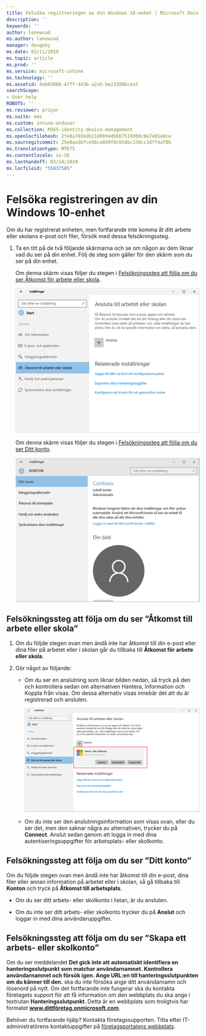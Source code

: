 ```yaml
---
title: Felsöka registreringen av din Windows 10-enhet | Microsoft Docs
description: ''
keywords: ''
author: lenewsad
ms.author: lanewsad
manager: dougeby
ms.date: 03/11/2019
ms.topic: article
ms.prod: ''
ms.service: microsoft-intune
ms.technology: ''
ms.assetid: 4ab630b6-47ff-443b-a2a5-be23388bcea7
searchScope:
- User help
ROBOTS: ''
ms.reviewer: priyar
ms.suite: ems
ms.custom: intune-enduser
ms.collection: M365-identity-device-management
ms.openlocfilehash: 2fe8a765bdb11d0b94dbbb7519360c6e7a01e8ce
ms.sourcegitcommit: 25e6aa3bfce58ce8d9f8c054bc338cc3dff4a78b
ms.translationtype: MTE75
ms.contentlocale: sv-SE
ms.lasthandoff: 03/14/2019
ms.locfileid: "55837585"
---
```

# <a name="troubleshoot-your-windows-10-device-enrollment"></a>Felsöka registreringen av din Windows 10-enhet
Om du har registrerat enheten, men fortfarande inte komma åt ditt arbete eller skolans e-post och filer, försök med dessa felsökningssteg.  

1.  Ta en titt på de två följande skärmarna och se om någon av dem liknar vad du ser på din enhet. Följ de steg som gäller för den skärm som du ser på din enhet.

    Om denna skärm visas följer du stegen i [Felsökningssteg att följa om du ser Åtkomst för arbete eller skola](#troubleshooting-steps-to-follow-if-you-see-access-work-or-school).

    ![settings-accounts-access-work-or-school](./media/w10-enroll-rs1-connect-to-work-or-school.png)

    Om denna skärm visas följer du stegen i [Felsökningssteg att följa om du ser Ditt konto](#troubleshooting-steps-to-follow-if-you-see-your-account).

    ![settings-accounts-your-account](./media/W10-enroll-2-accounts-your-account.png)

## <a name="troubleshooting-steps-to-follow-if-you-see-access-work-or-school"></a>Felsökningssteg att följa om du ser ”Åtkomst till arbete eller skola”

1. Om du följde stegen ovan men ändå inte har åtkomst till din e-post eller dina filer på arbetet eller i skolan går du tillbaka till **Åtkomst för arbete eller skola**.

2. Gör något av följande:

   - Om du ser en anslutning som liknar bilden nedan, så tryck på den och kontrollera sedan om alternativen Hantera, Information och Koppla från visas. Om dessa alternativ visas innebär det att du är registrerad och ansluten.

     ![validate-successful-enrollment](./media/w10-enroll-rs1-validate-successful-enrollment.png)

   - Om du inte ser den anslutningsinformation som visas ovan, eller du ser det, men den saknar några av alternativen, trycker du på **Connect**. Anslut sedan genom att logga in med dina autentiseringsuppgifter för arbetsplats- eller skolkonto.  

## <a name="troubleshooting-steps-to-follow-if-you-see-your-account"></a>Felsökningssteg att följa om du ser ”Ditt konto”

Om du följde stegen ovan men ändå inte har åtkomst till din e-post, dina filer eller annan information på arbetet eller i skolan, så gå tillbaka till **Konton** och tryck på **Åtkomst till arbetsplats**.

- Om du ser ditt arbets- eller skolkonto i listan, är du ansluten.  

- Om du inte ser ditt arbets- eller skolkonto trycker du på **Anslut** och loggar in med dina användaruppgifter.

## <a name="troubleshooting-steps-to-follow-if-you-see-set-up-a-work-or-school-account"></a>Felsökningssteg att följa om du ser ”Skapa ett arbets- eller skolkonto”

Om du ser meddelandet <strong>Det gick inte att automatiskt identifiera en hanteringsslutpunkt som matchar användarnamnet. Kontrollera användarnamnet och försök igen. Ange URL:en till hanteringsslutpunkten om du känner till den.</strong> ska du inte försöka ange ditt användarnamn och lösenord på nytt. Om det fortfarande inte fungerar ska du kontakta företagets support för att få information om den webbplats du ska ange i textrutan <strong>Hanteringsslutpunkt</strong>. Detta är en webbplats som troligtvis har formatet <strong>www.dittföretag.onmicrosoft.com</strong>.

Behöver du fortfarande hjälp? Kontakta företagssupporten. Titta efter IT-administratörens kontaktuppgifter på [företagsportalens webbplats](https://go.microsoft.com/fwlink/?linkid=2010980).
